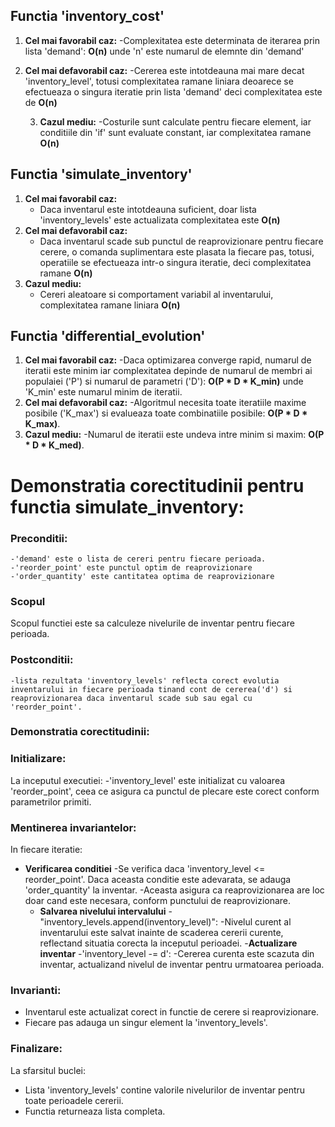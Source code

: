 ## Functia 'inventory_cost'
1. **Cel mai favorabil caz:**
   -Complexitatea este determinata de iterarea prin lista 'demand': **O(n)** unde 'n' este numarul de elemnte din 'demand'

2. **Cel mai defavorabil caz:**
    -Cererea este intotdeauna mai mare decat 'inventory_level', totusi complexitatea ramane liniara deoarece se efectueaza o singura iteratie prin lista 'demand' deci complexitatea este de **O(n)**
       
   3. **Cazul mediu:**
    -Costurile sunt calculate pentru fiecare element, iar conditiile din 'if' sunt evaluate constant, iar complexitatea ramane **O(n)**


## Functia 'simulate_inventory'
1. **Cel mai favorabil caz:**
    - Daca inventarul este intotdeauna suficient, doar lista 'inventory_levels' este actualizata complexitatea este **O(n)**
2. **Cel mai defavorabil caz:** 
   - Daca inventarul scade sub punctul de reaprovizionare pentru fiecare cerere, o comanda suplimentara este plasata la fiecare pas, totusi, operatiile se efectueaza intr-o singura iteratie, deci complexitatea ramane **O(n)**
3. **Cazul mediu:**
   - Cereri aleatoare si comportament variabil al inventarului, complexitatea ramane liniara **O(n)**


## Functia 'differential_evolution'
1. **Cel mai favorabil caz:**
    -Daca optimizarea converge rapid, numarul de iteratii este minim iar complexitatea depinde de numarul de membri ai populaiei ('P') si numarul de parametri ('D'): **O(P \* D \* K\_min)** unde 'K\_min' este numarul minim de iteratii.
2. **Cel mai defavorabil caz:**
-Algoritmul necesita toate iteratiile maxime posibile ('K\_max') si evalueaza toate combinatiile posibile: **O(P \* D \* K\_max)**.
3. **Cazul mediu:**
-Numarul de iteratii este undeva intre minim si maxim:  **O(P \* D \* K\_med)**.



# Demonstratia corectitudinii pentru functia simulate_inventory:

### Preconditii:
    -'demand' este o lista de cereri pentru fiecare perioada.
    -'reorder_point' este punctul optim de reaprovizionare
    -'order_quantity' este cantitatea optima de reaprovizionare

### Scopul
Scopul functiei este sa calculeze nivelurile de inventar pentru fiecare perioada.

### Postconditii:
    -lista rezultata 'inventory_levels' reflecta corect evolutia inventarului in fiecare perioada tinand cont de cererea('d') si reaprovizionarea daca inventarul scade sub sau egal cu 'reorder_point'.

### Demonstratia corectitudinii:
### Initializare:

La inceputul executiei:
    -'inventory_level' este initializat cu valoarea 'reorder_point', ceea ce asigura ca punctul de plecare este corect conform parametrilor primiti.

### Mentinerea invariantelor:
In fiecare iteratie:
- **Verificarea conditiei**
        -Se verifica daca 'inventory_level <= reorder_point'. Daca aceasta conditie este adevarata, se adauga 'order_quantity' la inventar.
        -Aceasta asigura ca reaprovizionarea are loc doar cand este necesara, conform punctului de reaprovizionare.
  - **Salvarea nivelului intervalului**
          -"inventory_levels.append(inventory_level)":
        -Nivelul curent al inventarului este salvat inainte de scaderea cererii curente, reflectand situatia corecta la inceputul perioadei.
  -**Actualizare inventar**
          -'inventory_level -= d':
            -Cererea curenta este scazuta din inventar, actualizand nivelul de inventar pentru urmatoarea perioada.

### Invarianti:
- Inventarul este actualizat corect in functie de cerere si reaprovizionare.
- Fiecare pas adauga un singur element la 'inventory_levels'.

### Finalizare:
La sfarsitul buclei:
- Lista 'inventory_levels' contine valorile nivelurilor de inventar pentru toate perioadele cererii.
- Functia returneaza lista completa.
